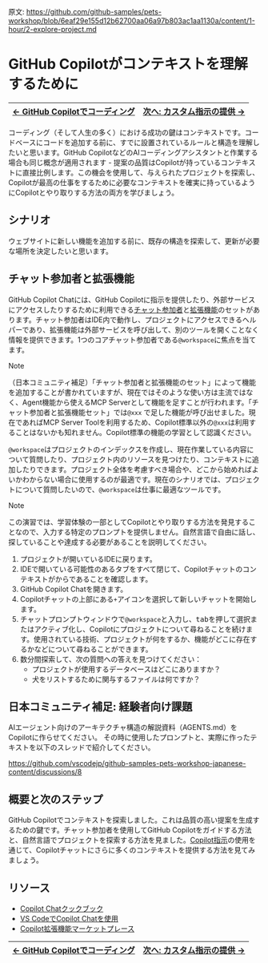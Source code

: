 原文: https://github.com/github-samples/pets-workshop/blob/6eaf29e155d12b62700aa06a97b803ac1aa1130a/content/1-hour/2-explore-project.md

# GitHub Copilotがコンテキストを理解するために

| [← GitHub Copilotでコーディング][walkthrough-previous] | [次へ: カスタム指示の提供 →][walkthrough-next] |
|:-----------------------------------|------------------------------------------:|

コーディング（そして人生の多く）における成功の鍵はコンテキストです。コードベースにコードを追加する前に、すでに設置されているルールと構造を理解したいと思います。GitHub CopilotなどのAIコーディングアシスタントと作業する場合も同じ概念が適用されます - 提案の品質はCopilotが持っているコンテキストに直接比例します。この機会を使用して、与えられたプロジェクトを探索し、Copilotが最高の仕事をするために必要なコンテキストを確実に持っているようにCopilotとやり取りする方法の両方を学びましょう。

## シナリオ

ウェブサイトに新しい機能を追加する前に、既存の構造を探索して、更新が必要な場所を決定したいと思います。

## チャット参加者と拡張機能

GitHub Copilot Chatには、GitHub Copilotに指示を提供したり、外部サービスにアクセスしたりするために利用できる[チャット参加者][chat-participants]と[拡張機能][copilot-extensions]のセットがあります。チャット参加者はIDE内で動作し、プロジェクトにアクセスできるヘルパーであり、拡張機能は外部サービスを呼び出して、別のツールを開くことなく情報を提供できます。1つのコアチャット参加者である`@workspace`に焦点を当てます。

> [!NOTE]
> （日本コミュニティ補足）「チャット参加者と拡張機能のセット」によって機能を追加することが書かれていますが、現在ではそのような使い方は主流ではなく、Agent機能から使えるMCP Serverとして機能を足すことが行われます。「チャット参加者と拡張機能セット」では`@xxx` で足した機能が呼び出せました。現在であればMCP Server Toolを利用するため、Copilot標準以外の`@xxx`は利用することはないかも知れません。Copilot標準の機能の学習として認識ください。

`@workspace`はプロジェクトのインデックスを作成し、現在作業している内容について質問したり、プロジェクト内のリソースを見つけたり、コンテキストに追加したりできます。プロジェクト全体を考慮すべき場合や、どこから始めればよいかわからない場合に使用するのが最適です。現在のシナリオでは、プロジェクトについて質問したいので、`@workspace`は仕事に最適なツールです。

> [!NOTE]
> この演習では、学習体験の一部としてCopilotとやり取りする方法を発見することなので、入力する特定のプロンプトを提供しません。自然言語で自由に話し、探していることや達成する必要があることを説明してください。

1. プロジェクトが開いているIDEに戻ります。
2. IDEで開いている可能性のあるタブをすべて閉じて、Copilotチャットのコンテキストがからであることを確認します。
3. GitHub Copilot Chatを開きます。
4. Copilotチャットの上部にある`+`アイコンを選択して新しいチャットを開始します。
5. チャットプロンプトウィンドウで`@workspace`と入力し、<kbd>tab</kbd>を押して選択またはアクティブ化し、Copilotにプロジェクトについて尋ねることを続けます。使用されている技術、プロジェクトが何をするか、機能がどこに存在するかなどについて尋ねることができます。
6. 数分間探索して、次の質問への答えを見つけてください：
    - プロジェクトが使用するデータベースはどこにありますか？
    - 犬をリストするために関与するファイルは何ですか？

## 日本コミュニティ補足: 経験者向け課題

AIエージェント向けのアーキテクチャ構造の解説資料（AGENTS.md）をCopilotに作らせてください。
その時に使用したプロンプトと、実際に作ったテキストを以下のスレッドで紹介してください。

https://github.com/vscodejp/github-samples-pets-workshop-japanese-content/discussions/8

## 概要と次のステップ

GitHub Copilotでコンテキストを探索しました。これは品質の高い提案を生成するための鍵です。チャット参加者を使用してGitHub Copilotをガイドする方法と、自然言語でプロジェクトを探索する方法を見ました。[Copilot指示][walkthrough-next]の使用を通じて、Copilotチャットにさらに多くのコンテキストを提供する方法を見てみましょう。

## リソース

- [Copilot Chatクックブック][copilot-cookbook]
- [VS CodeでCopilot Chatを使用][copilot-chat-vscode]
- [Copilot拡張機能マーケットプレース][copilot-marketplace]

| [← GitHub Copilotでコーディング][walkthrough-previous] | [次へ: カスタム指示の提供 →][walkthrough-next] |
|:-----------------------------------|------------------------------------------:|

[chat-participants]: https://code.visualstudio.com/docs/copilot/copilot-chat#_chat-participants
[copilot-chat-vscode]: https://code.visualstudio.com/docs/copilot/copilot-chat
[copilot-cookbook]: https://docs.github.com/en/copilot/copilot-chat-cookbook
[copilot-extensions]: https://docs.github.com/en/copilot/using-github-copilot/using-extensions-to-integrate-external-tools-with-copilot-chat
[copilot-marketplace]: https://github.com/marketplace?type=apps&copilot_app=true
[walkthrough-previous]: ./1-add-endpoint.md
[walkthrough-next]: ./3-copilot-instructions.md